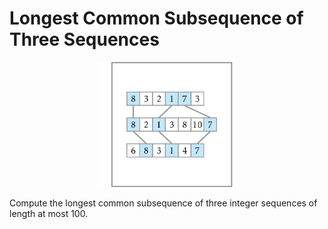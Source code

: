 # Longest Common Subsequence of Three Sequences

<center><img src="logo.png" height="200px"></center>

Compute the longest common subsequence of 
three integer sequences of length at most 100.
